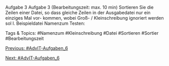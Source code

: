 Aufgabe 3
Aufgabe 3 (Bearbeitungszeit: max. 10 min)
Sortieren Sie die Zeilen einer Datei, so dass gleiche Zeilen in der Ausgabedatei nur ein einziges Mal vor-
kommen, wobei Groß- / Kleinschreibung ignoriert werden sol l.
Beispieldatei Namenzum Testen:

   Tags & Topics:
   #Namenzum
   #Kleinschreibung
   #Datei
   #Sortieren
   #Sortier
   #Bearbeitungszeit

[Previous: #AdvIT-Aufgaben_6](AdvIT-Aufgaben_6.md)

[Next: #AdvIT-Aufgaben_6](AdvIT-Aufgaben_6.md)